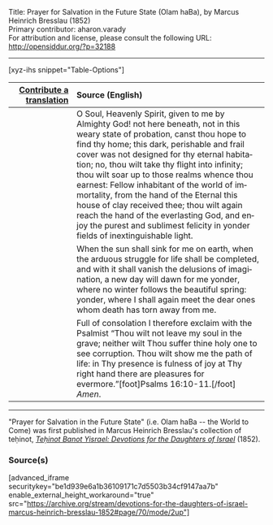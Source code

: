 <html>
<head></head>
<body>
Title: Prayer for Salvation in the Future State (Olam haBa), by Marcus Heinrich Bresslau (1852)<br />
Primary contributor: aharon.varady<br />
For attribution and license, please consult the following URL: <a href="http://opensiddur.org/?p=32188">http://opensiddur.org/?p=32188</a>
<p />
<hr />

[xyz-ihs snippet="Table-Options"]<table style="margin-left: auto; margin-right: auto;" class="draggable">
<thead><tr><th id="x" style="text-align: right;"><a href="/translate/" target="_blank" rel="noopener">Contribute a translation</a></th><th style="text-align: left;">Source (English)</th></tr></thead>
<tbody>
<tr><td style="vertical-align:top;" width="25%">
<div class="liturgy" lang="he">

</span></div></td>
 
<td style="vertical-align:top;">
<div class="english" lang="en">
O Soul, Heavenly Spirit, given to me by Almighty God! not here beneath, not in this weary state of probation, canst thou hope to find thy home; this dark, perishable and frail cover was not designed for thy eternal habitation; no, thou wilt take thy flight into infinity; thou wilt soar up to those realms whence thou earnest: Fellow inhabitant of the world of immortality, from the hand of the Eternal this house of clay received thee; thou wilt again reach the hand of the everlasting God, and enjoy the purest and sublimest felicity in yonder fields of inextinguishable light. 
</div></td></tr>


<tr><td style="vertical-align:top;">
<div class="liturgy" lang="he">

</span></div></td>
 
<td style="vertical-align:top;">
<div class="english" lang="en">
When the sun shall sink for me on earth, when the arduous struggle for life shall be completed, and with it shall vanish the delusions of imagination, a new day will dawn for me yonder, where no winter follows the beautiful spring: yonder, where I shall again meet the dear ones whom death has torn away from me. 
</div></td></tr>


<tr><td style="vertical-align:top;">
<div class="liturgy" lang="he">

</span></div></td>
 
<td style="vertical-align:top;">
<div class="english" lang="en">
Full of consolation I therefore exclaim with the Psalmist “Thou wilt not leave my soul in the grave; neither wilt Thou suffer thine holy one to see corruption. Thou wilt show me the path of life: in Thy presence is fulness of joy at Thy right hand there are pleasures for evermore.”[foot]Psalms 16:10-11.[/foot] <em>Amen</em>. 
</div></td></tr>
</tbody></table>

<hr />

"Prayer for Salvation in the Future State" (i.e. Olam haBa -- the World to Come) was first published in Marcus Heinrich Bresslau's collection of teḥinot, <em><a href="https://opensiddur.org/compilations/sifrei-tehinot/devotions-for-the-daughters-of-israel-by-marcus-heinrich-bresslau-1852/">Teḥinot Banot Yisrael: Devotions for the Daughters of Israel</a></em> (1852).

<h3>Source(s)</h3>

[advanced_iframe securitykey="be1d939e6a1b36109171c7d5503b34cf9147aa7b" enable_external_height_workaround="true" src="https://archive.org/stream/devotions-for-the-daughters-of-israel-marcus-heinrich-bresslau-1852#page/70/mode/2up"]

&nbsp;
</body>
</html>